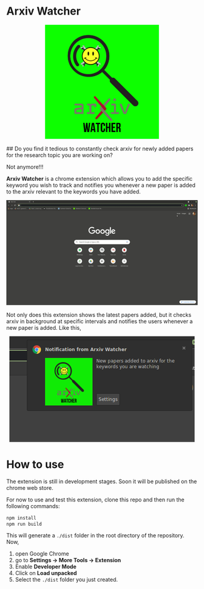 # Arxiv Watcher

<p align="center">
  <img height="300" src="docs/logo.png">
</p>
## Do you find it tedious to constantly check arxiv for newly added papers for the research topic you are working on?

Not anymore!!!

**Arxiv Watcher** is a chrome extension which allows you to add the specific keyword you wish to track and notifies you whenever a new paper is added to the arxiv relevant to the keywords you have added.


<p align="center">
    <img src = "docs/demo.gif" />
</p>

Not only does this extension shows the latest papers added, but it checks arxiv in background at specific intervals and notifies the users whenever a new paper is added. Like this,


<p align="center">
    <img src = "docs/notification.png"/>
</p>

# How to use

The extension is still in development stages. Soon it will be published on the chrome web store.

For now to use and test this extension, clone this repo and then run the following commands:

```
npm install
npm run build
```

This will generate a `./dist` folder in the root directory of the repository. Now, 
1. open Google Chrome
2. go to **Settings -> More Tools -> Extension**
3. Enable **Developer Mode**
4. Click on **Load unpacked**
5. Select the `./dist` folder you just created. 
